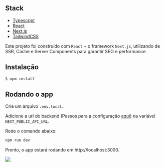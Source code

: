 ## Stack

- [Typescript](https://www.typescriptlang.org/)
- [React](https://react.dev/)
- [Next.js](https://nextjs.org/)
- [TailwindCSS](https://tailwindcss.com/)

Este projeto foi construído com `React` + o framework `Next.js`, utilizando de SSR, Cache e Server Components para garantir SEO e performance.

## Instalação

```bash
$ npm install
```

## Rodando o app

Crie um arquivo `.env.local`.

Adicione a url do backend (Passos para a configuração [aqui](https://github.com/jobnow/teste-ext-backend)) na variável `NEXT_PUBLIC_API_URL`.

Rode o comando abaixo:

```bash
npm run dev
```

Pronto, o app estará rodando em http://localhost:3000.

<img src=".github/image.png" />
